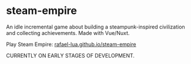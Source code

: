 # steam-empire
An idle incremental game about building a steampunk-inspired civilization and collecting achievements. Made with Vue/Nuxt.

Play Steam Empire: [rafael-lua.github.io/steam-empire](https://rafael-lua.github.io/steam-empire/)

CURRENTLY ON EARLY STAGES OF DEVELOPMENT.
